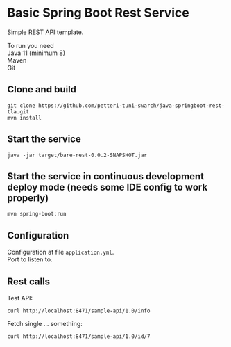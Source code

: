 # Basic Spring Boot Rest Service

Simple REST API template.

To run you need  
Java 11 (minimum 8)  
Maven  
Git  

## Clone and build
````
git clone https://github.com/petteri-tuni-swarch/java-springboot-rest-tla.git
mvn install
````

## Start the service
````java -jar target/bare-rest-0.0.2-SNAPSHOT.jar````

## Start the service in continuous development deploy mode (needs some IDE config to work properly)
````mvn spring-boot:run````


## Configuration
Configuration at file `application.yml`.   
Port to listen to.

## Rest calls 

Test API:

````curl http://localhost:8471/sample-api/1.0/info````  

Fetch single ... something:

````curl http://localhost:8471/sample-api/1.0/id/7````  

